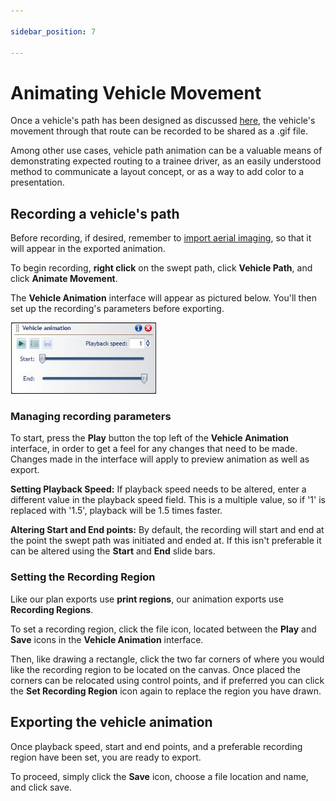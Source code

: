 ```yaml
---

sidebar_position: 7

---
```

# Animating Vehicle Movement

Once a vehicle's path has been designed as discussed [here](./preparing-swept-path-analysis.md), the vehicle's movement through that route can be recorded to be shared as a .gif file.

Among other use cases, vehicle path animation can be a valuable means of demonstrating expected routing to a trainee driver, as an easily understood method to communicate a layout concept, or as a way to add color to a presentation.

## Recording a vehicle's path

Before recording, if desired, remember to [import aerial imaging](/rapidpath/integrated-mapping/accessing-integrated-mapping.md), so that it will appear in the exported animation.

To begin recording, **right click** on the swept path, click **Vehicle Path**, and click **Animate Movement**.

The **Vehicle Animation** interface will appear as pictured below. You'll then set up the recording's parameters before exporting.

![vehicle animation](./images/vehicle-animation.jpg)

### Managing recording parameters

To start, press the **Play** button the top left of the **Vehicle Animation** interface, in order to get a feel for any changes that need to be made. Changes made in the interface will apply to preview animation as well as export.

**Setting Playback Speed:** If playback speed needs to be altered, enter a different value in the playback speed field. This is a multiple value, so if '1' is replaced with '1.5', playback will be 1.5 times faster.

**Altering Start and End points:** By default, the recording will start and end at the point the swept path was initiated and ended at. If this isn't preferable it can be altered using the **Start** and **End** slide bars.

### Setting the Recording Region

Like our plan exports use **print regions**, our animation exports use **Recording Regions**.

To set a recording region, click the file icon, located between the **Play** and **Save** icons in the **Vehicle Animation** interface.

Then, like drawing a rectangle, click the two far corners of where you would like the recording region to be located on the canvas.
Once placed the corners can be relocated using control points, and if preferred you can click the **Set Recording Region** icon again to replace the region you have drawn.

## Exporting the vehicle animation

Once playback speed, start and end points, and a preferable recording region have been set, you are ready to export.

To proceed, simply click the **Save** icon, choose a file location and name, and click save.
